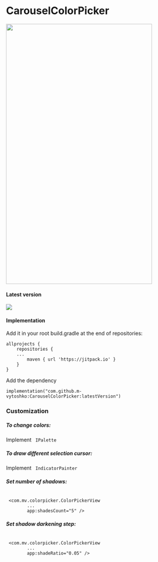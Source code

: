 # CarouselColorPicker
<img src="https://github.com/m-vytoshko/CarouselColorPicker/blob/main/img/showcase.gif?raw=true" width="400" height="711">

#### Latest version
[![](https://jitpack.io/v/m-vytoshko/CarouselColorPicker.svg)](https://jitpack.io/#m-vytoshko/CarouselColorPicker)

#### Implementation 
Add it in your root build.gradle at the end of repositories:
```
allprojects {
    repositories {
	...
        maven { url 'https://jitpack.io' }
    }
}
```
Add the dependency
```
implementation("com.github.m-vytoshko:CarouselColorPicker:latestVersion")
```

### Customization
##### To change colors:
Implement ``` IPalette```
##### To draw different selection cursor:
Implement ``` IndicatorPainter```
##### Set number of shadows:
```

 <com.mv.colorpicker.ColorPickerView
        ...
        app:shadesCount="5" />
```
##### Set shadow darkening step:
```

 <com.mv.colorpicker.ColorPickerView
        ...
        app:shadeRatio="0.05" />
```
